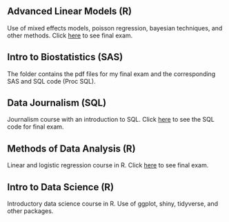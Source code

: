 ## Advanced Linear Models (R) ##
Use of mixed effects models, poisson regression, bayesian techniques, and other methods. Click [here](https://github.com/tedhenson3/UNC-Statistics-Courses/blob/master/Advanced%20Linear%20Models/Final/Ted%20Henson%20STOR%20590%20Final.pdf) to see final exam.

## Intro to Biostatistics (SAS) ##
The folder contains the pdf files for my final exam and the corresponding SAS and SQL code (Proc SQL).

## Data Journalism (SQL) ##
Journalism course with an introduction to SQL. Click [here](https://github.com/tedhenson3/UNC-Statistics-Courses/blob/master/Data%20Journalism/Final%20Exam%20Take%20Home.sql) to see the SQL code for final exam.

## Methods of Data Analysis (R) ##
Linear and logistic regression course in R. Click [here](https://htmlpreview.github.io/?https://github.com/tedhenson3/UNC-Statistics-Courses/blob/master/Methods%20of%20Data%20Analysis/Final_Exam.html) to see final exam.

## Intro to Data Science (R) ##
Introductory data science course in R. Use of ggplot, shiny, tidyverse, and other packages.

